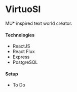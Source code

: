 # VirtuoSI
MU* inspired text world creator.

#### Technologies
* ReactJS
* React Flux
* Express
* PostgreSQL

#### Setup
* To Do

